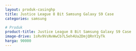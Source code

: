 ```yaml
---
layout: produk-casinghp
title: Justice League 8 Bit Samsung Galaxy S9 Case
categories: samsung

# Produk
product-title: Justice League 8 Bit Samsung Galaxy S9 Case
image-drive: 1sRv9VsNvWwCb7L5eh4Ua2DmjQRnY2yTk
harga: 90000
---
```

